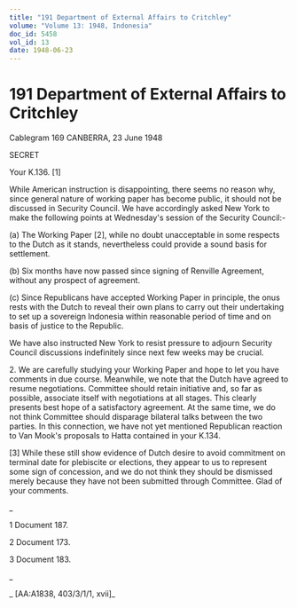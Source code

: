```yaml
---
title: "191 Department of External Affairs to Critchley"
volume: "Volume 13: 1948, Indonesia"
doc_id: 5458
vol_id: 13
date: 1948-06-23
---
```


# 191 Department of External Affairs to Critchley

Cablegram 169 CANBERRA, 23 June 1948

SECRET

Your K.136. [1]

While American instruction is disappointing, there seems no reason why, since general nature of working paper has become public, it should not be discussed in Security Council. We have accordingly asked New York to make the following points at Wednesday's session of the Security Council:-

(a) The Working Paper [2], while no doubt unacceptable in some respects to the Dutch as it stands, nevertheless could provide a sound basis for settlement.

(b) Six months have now passed since signing of Renville Agreement, without any prospect of agreement.

(c) Since Republicans have accepted Working Paper in principle, the onus rests with the Dutch to reveal their own plans to carry out their undertaking to set up a sovereign Indonesia within reasonable period of time and on basis of justice to the Republic.

We have also instructed New York to resist pressure to adjourn Security Council discussions indefinitely since next few weeks may be crucial.

2\. We are carefully studying your Working Paper and hope to let you have comments in due course. Meanwhile, we note that the Dutch have agreed to resume negotiations. Committee should retain initiative and, so far as possible, associate itself with negotiations at all stages. This clearly presents best hope of a satisfactory agreement. At the same time, we do not think Committee should disparage bilateral talks between the two parties. In this connection, we have not yet mentioned Republican reaction to Van Mook's proposals to Hatta contained in your K.134.

[3] While these still show evidence of Dutch desire to avoid commitment on terminal date for plebiscite or elections, they appear to us to represent some sign of concession, and we do not think they should be dismissed merely because they have not been submitted through Committee. Glad of your comments.

_

1 Document 187.

2 Document 173.

3 Document 183.

_

_ [AA:A1838, 403/3/1/1, xvii]_
